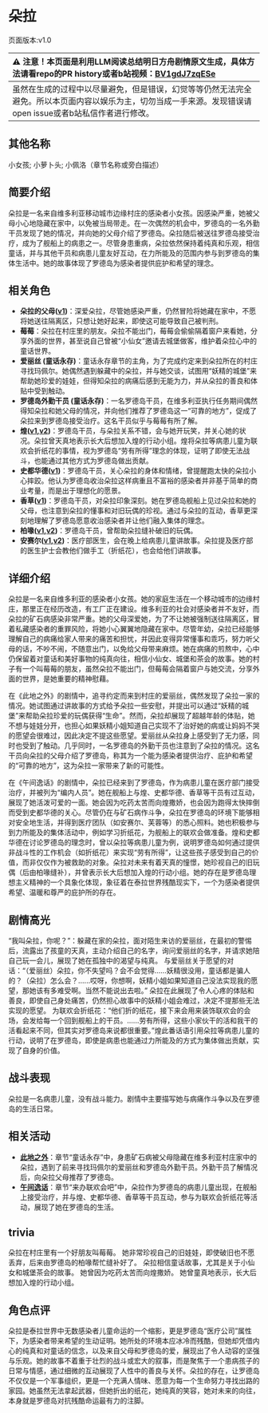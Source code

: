 # 朵拉
页面版本:v1.0
 

| :warning: 注意！本页面是利用LLM阅读总结明日方舟剧情原文生成，具体方法请看repo的PR history或者b站视频：[BV1gdJ7zqESe](https://www.bilibili.com/video/BV1gdJ7zqESe/)         |
|:----------------------------|
| 虽然在生成的过程中以尽量避免，但是错误，幻觉等等仍然无法完全避免。所以本页面内容以娱乐为主，切勿当成一手来源。发现错误请open issue或者b站私信作者进行修改。|



## 其他名称
小女孩; 小萝卜头; 小佩洛（章节名称或旁白描述）
## 简要介绍
朵拉是一名来自维多利亚移动城市边缘村庄的感染者小女孩。因感染严重，她被父母小心地隐藏在家中，以免被当局带走。在一次偶然的机会中，罗德岛的一名外勤干员发现了她的情况，并向她的父母介绍了罗德岛。朵拉随后被送往罗德岛接受治疗，成为了舰船上的病患之一。尽管身患重病，朵拉依然保持着纯真和乐观，相信童话，并与其他干员和病患儿童友好互动，在力所能及的范围内参与到罗德岛的集体生活中。她的故事体现了罗德岛为感染者提供庇护和希望的理念。
## 相关角色
-   **朵拉的父母([v1](extended_char_duo_la_de_fu_mu.md))**：深爱朵拉，尽管她感染严重，仍然冒险将她藏在家中，不愿将她送往隔离区，只想让她好起来，即使这可能导致自己被判刑。
-   **莓莓**：朵拉在村庄里的朋友。朵拉不能出门，莓莓会偷偷隔着窗户来看她，分享外面的世界，甚至说自己曾被“小仙女”邀请去城堡做客，维护着朵拉心中的童话世界。
-   **爱丽丝 (童话永存)**：童话永存章节的主角，为了完成约定来到朵拉所在的村庄寻找玛佩尔。她偶然遇到躲藏中的朵拉，并与她交谈，试图用“妖精的城堡”来帮助她珍爱的娃娃，但得知朵拉的病痛后感到无能为力，并从朵拉的善良和体贴中受到触动。
-   **罗德岛外勤干员 (童话永存)**：一名罗德岛干员，在维多利亚执行任务期间偶然得知朵拉和她父母的情况，并向他们推荐了罗德岛这一“可靠的地方”，促成了朵拉来到罗德岛接受治疗。这名干员似乎与莓莓有所了解。
-   **煌([v1](char_017_huang.md),[v2](../char_v3/char_017_huang.md))**：罗德岛干员，与朵拉关系不错，会与她开玩笑，并关心她的状况。朵拉曾天真地表示长大后想加入煌的行动小组。煌将朵拉等病患儿童为联欢会折纸花的事情，视为罗德岛“劳有所得”理念的体现，证明了即使无法战斗，也能通过其他方式为罗德岛做出贡献。
-   **史都华德([v1](char_210_stward.md))**：罗德岛干员，关心朵拉的身体和情绪，曾提醒跑太快的朵拉小心摔跤。他认为罗德岛收治朵拉这样病重且不富裕的感染者并非基于简单的商业考量，而是出于理想化的愿景。
-   **香草([v1](char_240_wyvern.md))**：罗德岛干员，对朵拉印象深刻。她在罗德岛舰船上见过朵拉和她的父母，也注意到朵拉的懂事和对旧玩偶的珍视。通过与朵拉的互动，香草更深刻地理解了罗德岛愿意收治感染者并让他们融入集体的理念。
-   **柏喙([v1](char_252_bibeak.md),[v2](../char_v3/char_252_bibeak.md))**：罗德岛干员，曾帮助朵拉缝补破旧的玩偶。
-   **安赛尔([v1](char_212_ansel.md),[v2](../char_v3/char_212_ansel.md))**：医疗部医生，会在晚上给病患儿童讲故事。朵拉提及医疗部的医生护士会教他们做手工（折纸花），也会给他们讲故事。
## 详细介绍
朵拉是一名来自维多利亚的感染者小女孩。她的家庭生活在一个移动城市的边缘村庄，那里正在经历改造，有工厂正在建设。维多利亚的社会对感染者并不友好，而朵拉的矿石病感染非常严重。她的父母深爱她，为了不让她被强制送往隔离区，冒着私藏感染者的重罪风险，将她小心翼翼地隐藏在家中。尽管年幼，朵拉已经能够理解自己的病痛给家人带来的痛苦和担忧，并因此变得异常懂事和乖巧，努力听父母的话，不吵不闹，不随意出门，以免给父母带来麻烦。她在病痛的煎熬中，心中仍保留着对童话和美好事物的纯真向往，相信小仙女、城堡和茶会的故事。她的村子有一个叫莓莓的朋友，虽然朵拉不能出门，但莓莓会隔着窗户与她交流，分享外面的世界，是她重要的精神慰藉。

在《此地之外》的剧情中，追寻约定而来到村庄的爱丽丝，偶然发现了朵拉一家的情况。她试图通过讲故事的方式给予朵拉一些安慰，并提出可以通过“妖精的城堡”来帮助朵拉珍爱的玩偶获得“生命”。然而，朵拉却展现了超越年龄的体贴，她不想与娃娃分开，也担心如果妖精小姐知道自己实现不了治好她的病或让妈妈不哭的愿望会很难过，因此决定不提这些愿望。爱丽丝从朵拉身上感受到了无力感，同时也受到了触动。几乎同时，一名罗德岛的外勤干员也注意到了朵拉的情况。这名干员向朵拉的父母介绍了罗德岛，称其为一个能为感染者提供治疗、庇护和希望的“可靠的地方”，这为朵拉一家带来了新的可能性。

在《午间逸话》的剧情中，朵拉已经来到了罗德岛，作为病患儿童在医疗部门接受治疗，并被列为“编内人员”。她在舰船上与煌、史都华德、香草等干员有过互动，展现了她活泼可爱的一面。她会因为吃药太苦而向煌撒娇，也会因为跑得太快摔倒而受到史都华德的关心。尽管仍在与矿石病作斗争，朵拉在罗德岛的环境下能够相对安全地生活，并得到医疗团队（如安赛尔、芙蓉等）的悉心照料。她也积极参与到力所能及的集体活动中，例如学习折纸花，为舰船上的联欢会做准备。煌和史都华德在讨论罗德岛的理念时，曾以朵拉等病患儿童为例，说明罗德岛如何通过提供非战斗性的工作机会（如折纸花）来实现“劳有所得”，让这些孩子感受到自己的价值，而非仅仅作为被救助的对象。朵拉对未来有着天真的憧憬，她珍视自己的旧玩偶（后由柏喙缝补），并曾表示长大后想加入煌的行动小组。她的存在是罗德岛理想主义精神的一个具象化体现，象征着在泰拉世界残酷现实下，一个为感染者提供希望、温暖和尊严的庇护所的存在。
## 剧情高光
“我叫朵拉，你呢？”：躲藏在家的朵拉，面对陌生来访的爱丽丝，在最初的警惕后，流露出了孩童的天真，主动介绍自己的名字，询问爱丽丝的名字，并请求她陪自己玩一会儿，展现了她在孤独中的渴望与纯真。
与爱丽丝关于愿望的对话：“（爱丽丝）朵拉，你不失望吗？会不会觉得......妖精很没用，童话都是骗人的？（朵拉）怎么会？......哎呀，你想啊，妖精小姐如果知道自己没法实现我的愿望，那她该有多难受啊。当然不能说出去啦。” 朵拉在此展现了令人心疼的体贴和善良，即使自己身处痛苦，仍然担心故事中的妖精小姐会难过，决定不提那些无法实现的愿望。
为联欢会折纸花：“他们折的纸花，接下来会用来装饰联欢会的会场，会发给每一个回到舰船上的干员。......劳有所得，这些小家伙干的活和我干的活看起来不同，但其实对罗德岛来说都很重要。”煌此番话语引用朵拉等病患儿童的行动，说明了在罗德岛，即使是病患也能通过力所能及的方式为集体做出贡献，实现了自身的价值。
## 战斗表现
朵拉是一名病患儿童，没有战斗能力。剧情中主要描写她与病痛作斗争以及在罗德岛的生活日常。
## 相关活动
-   **[此地之外](../stories/act15d5.md)**：章节“童话永存”中，身患矿石病被父母隐藏在维多利亚村庄家中的朵拉，遇到了前来寻找玛佩尔的爱丽丝和罗德岛外勤干员。外勤干员了解情况后，向朵拉父母推荐了罗德岛。
-   **[午间逸话](../stories/act7d5.md)**：章节“来办联欢会吧”中，朵拉作为罗德岛的病患儿童出现，在舰船上接受治疗，并与煌、史都华德、香草等干员互动，参与为联欢会折纸花等活动，展现了她在罗德岛的生活。
## trivia
朵拉在村庄里有一个好朋友叫莓莓。
她非常珍视自己的旧娃娃，即使破旧也不愿丢弃，后来由罗德岛的柏喙帮忙缝补好了。
朵拉相信童话故事，尤其是关于小仙女和城堡茶会的故事。
她曾因为吃药太苦而向煌撒娇。
她曾童真地表示，长大后想加入煌的行动小组。
## 角色点评
朵拉是泰拉世界中无数感染者儿童命运的一个缩影，更是罗德岛“医疗公司”属性下，为感染者带来希望的生动证明。她所处的环境本应冰冷而残酷，但她却凭借内心的纯真和对童话的信念，以及来自父母和罗德岛的爱，展现出了令人动容的坚强与乐观。她的故事不着重于壮烈的战斗或宏大的叙事，而是聚焦于一个患病孩子的日常与情感，通过细微的互动展现了人性中的善良与关怀。朵拉的存在，让罗德岛不仅仅是一个军事组织，更是一个充满人情味、愿意为每一个生命努力寻找出路的家园。她虽然无法拿起武器，但她折出的纸花，她纯真的笑容，她对未来的向往，本身就是罗德岛对抗残酷命运最有力的注脚。